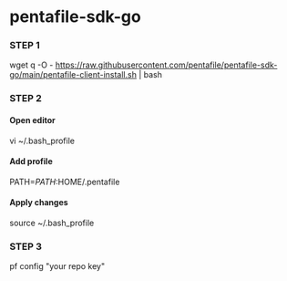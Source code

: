 # pentafile-sdk-go
### STEP 1
wget q -O -  https://raw.githubusercontent.com/pentafile/pentafile-sdk-go/main/pentafile-client-install.sh | bash

### STEP 2

#### Open editor
vi ~/.bash_profile

#### Add profile
PATH=$PATH:$HOME/.pentafile

#### Apply changes
source ~/.bash_profile

### STEP 3
pf config "your repo key"
